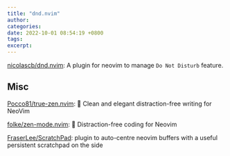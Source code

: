 ```yaml
---
title: "dnd.nvim"
author: 
categories: 
date: 2022-10-01 08:54:19 +0800
tags: 
excerpt: 
---
```


[nicolascb/dnd.nvim](https://github.com/nicolascb/dnd.nvim): A plugin for neovim to manage `Do Not Disturb` feature.




## Misc

[Pocco81/true-zen.nvim](https://github.com/Pocco81/true-zen.nvim): 🦝 Clean and elegant distraction-free writing for NeoVim

[folke/zen-mode.nvim](https://github.com/folke/zen-mode.nvim): 🧘 Distraction-free coding for Neovim

[FraserLee/ScratchPad](https://github.com/FraserLee/ScratchPad): plugin to auto-centre neovim buffers with a useful persistent scratchpad on the side








